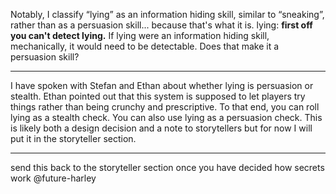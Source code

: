 Notably, I classify “lying” as an information hiding skill, similar to “sneaking”, rather than as a persuasion skill... because that's what it is.
lying: **first off you can't detect lying.**
If lying were an information hiding skill, mechanically, it would need to be detectable. Does that make it a persuasion skill?

---

I have spoken with Stefan and Ethan about whether lying is persuasion or stealth. Ethan pointed out that this system is supposed to let players try things rather than being crunchy and prescriptive. To that end, you can roll lying as a stealth check. You can also use lying as a persuasion check. This is likely both a design decision and a note to storytellers but for now I will put it in the storyteller section.

---

send this back to the storyteller section once you have decided how secrets work @future-harley